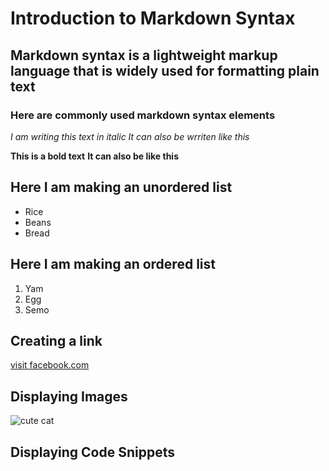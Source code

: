 # Introduction to Markdown Syntax

## Markdown syntax is a lightweight markup language that is widely used for formatting plain text

### Here are commonly used markdown syntax elements

*I am writing this text in italic*
_It can also be wrriten like this_

**This is a bold text**
__It can also be like this__

## Here I am making an unordered list

- Rice
- Beans
- Bread

## Here I am making an ordered list
1. Yam
2. Egg
3. Semo

## Creating a link
[visit facebook.com](https://facebook.com)

## Displaying Images
![cute cat](https://hips.hearstapps.com/hmg-prod/images/cute-cat-photos-1593441022.jpg?crop=0.670xw:1.00xh;0.167xw,0&resize=640:*)

## Displaying Code Snippets

